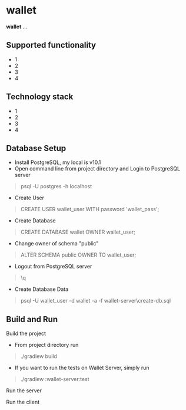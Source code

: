 # wallet
**wallet** ...

## Supported functionality
 - 1
 - 2
 - 3
 - 4

## Technology stack
 - 1
 - 2
 - 3
 - 4
 
## Database Setup
 - Install PostgreSQL, my local is v10.1
 - Open command line from project directory and Login to PostgreSQL server
 > psql -U postgres -h localhost
 - Create User
 > CREATE USER wallet_user WITH password 'wallet_pass';
 - Create Database
 > CREATE DATABASE wallet OWNER wallet_user;
 - Change owner of schema "public"
 > ALTER SCHEMA public OWNER TO wallet_user;
 - Logout from PostgreSQL server
 > \q
 - Create Database Data
 > psql -U wallet_user -d wallet -a -f wallet-server\create-db.sql

## Build and Run
Build the project
- From project directory run
 > ./gradlew build

- If you want to run the tests on Wallet Server, simply run
> ./gradlew :wallet-server:test

Run the server

Run the client